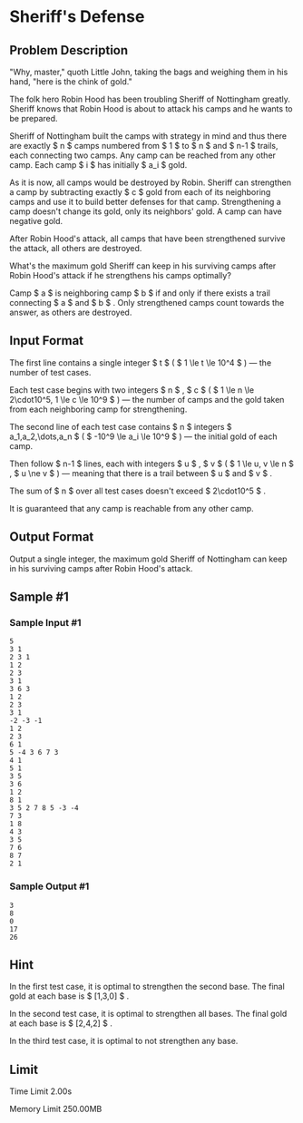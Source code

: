 # Sheriff's Defense

## Problem Description

"Why, master," quoth Little John, taking the bags and weighing them in his hand, "here is the chink of gold."



The folk hero Robin Hood has been troubling Sheriff of Nottingham greatly. Sheriff knows that Robin Hood is about to attack his camps and he wants to be prepared.

Sheriff of Nottingham built the camps with strategy in mind and thus there are exactly $ n $ camps numbered from $ 1 $ to $ n $ and $ n-1 $ trails, each connecting two camps. Any camp can be reached from any other camp. Each camp $ i $ has initially $ a_i $ gold.

As it is now, all camps would be destroyed by Robin. Sheriff can strengthen a camp by subtracting exactly $ c $ gold from each of its neighboring camps and use it to build better defenses for that camp. Strengthening a camp doesn't change its gold, only its neighbors' gold. A camp can have negative gold.

After Robin Hood's attack, all camps that have been strengthened survive the attack, all others are destroyed.

What's the maximum gold Sheriff can keep in his surviving camps after Robin Hood's attack if he strengthens his camps optimally?

Camp $ a $ is neighboring camp $ b $ if and only if there exists a trail connecting $ a $ and $ b $ . Only strengthened camps count towards the answer, as others are destroyed.

## Input Format

The first line contains a single integer $ t $ ( $ 1 \le t \le 10^4 $ ) — the number of test cases.

Each test case begins with two integers $ n $ , $ c $ ( $ 1 \le n \le 2\cdot10^5, 1 \le c \le 10^9 $ ) — the number of camps and the gold taken from each neighboring camp for strengthening.

The second line of each test case contains $ n $ integers $ a_1,a_2,\dots,a_n $ ( $ -10^9 \le a_i \le 10^9 $ ) — the initial gold of each camp.

Then follow $ n-1 $ lines, each with integers $ u $ , $ v $ ( $ 1 \le u, v \le n $ , $ u \ne v $ ) — meaning that there is a trail between $ u $ and $ v $ .

The sum of $ n $ over all test cases doesn't exceed $ 2\cdot10^5 $ .

It is guaranteed that any camp is reachable from any other camp.

## Output Format

Output a single integer, the maximum gold Sheriff of Nottingham can keep in his surviving camps after Robin Hood's attack.

## Sample #1

### Sample Input #1

```
5
3 1
2 3 1
1 2
2 3
3 1
3 6 3
1 2
2 3
3 1
-2 -3 -1
1 2
2 3
6 1
5 -4 3 6 7 3
4 1
5 1
3 5
3 6
1 2
8 1
3 5 2 7 8 5 -3 -4
7 3
1 8
4 3
3 5
7 6
8 7
2 1
```

### Sample Output #1

```
3
8
0
17
26
```

## Hint

In the first test case, it is optimal to strengthen the second base. The final gold at each base is $ [1,3,0] $ .

In the second test case, it is optimal to strengthen all bases. The final gold at each base is $ [2,4,2] $ .

In the third test case, it is optimal to not strengthen any base.

## Limit



Time Limit
2.00s

Memory Limit
250.00MB